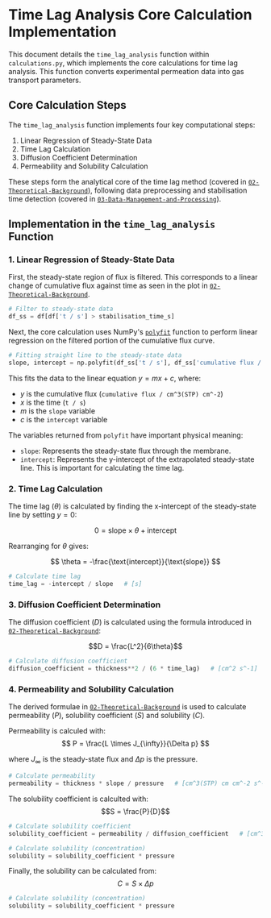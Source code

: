# Time Lag Analysis Core Calculation Implementation

This document details the `time_lag_analysis` function within `calculations.py`, which implements the core calculations for time lag analysis. This function converts experimental permeation data into gas transport parameters.

## Core Calculation Steps

The `time_lag_analysis` function implements four key computational steps:

1. Linear Regression of Steady-State Data
2. Time Lag Calculation
3. Diffusion Coefficient Determination
4. Permeability and Solubility Calculation

These steps form the analytical core of the time lag method (covered in [`02-Theoretical-Background`](02-Theoretical-Background.md)), following data preprocessing and stabilisation time detection (covered in [`03-Data-Management-and-Processing`](03-Data-Management-and-Processing.md)).

## Implementation in the `time_lag_analysis` Function


### 1. Linear Regression of Steady-State Data

First, the steady-state region of flux is filtered. This corresponds to a linear change of cumulative flux against time as seen in the plot in [`02-Theoretical-Background`](02-Theoretical-Background.md).
```python
# Filter to steady-state data
df_ss = df[df['t / s'] > stabilisation_time_s]
```

Next, the core calculation uses NumPy's [`polyfit`](https://numpy.org/doc/stable/reference/generated/numpy.polyfit.html) function to perform linear regression on the filtered  portion of the cumulative flux curve. 
```python
# Fitting straight line to the steady-state data
slope, intercept = np.polyfit(df_ss['t / s'], df_ss['cumulative flux / cm^3(STP) cm^-2'], 1)
```
This fits the data to the linear equation $y = mx + c$, where:
- $y$ is the cumulative flux (`cumulative flux / cm^3(STP) cm^-2`)
- $x$ is the time (`t / s`)
- $m$ is the `slope` variable
- $c$ is the `intercept` variable

The variables returned from `polyfit` have important physical meaning:

-   `slope`: Represents the steady-state flux through the membrane.
-   `intercept`: Represents the y-intercept of the extrapolated steady-state line. This is important for calculating the time lag.

### 2. Time Lag Calculation

The time lag $(θ)$ is calculated by finding the x-intercept of the steady-state line by setting $y = 0$:

$$ 0 = \text{slope} \times \theta + \text{intercept} $$

Rearranging for $\theta$ gives:

$$ \theta = -\frac{\text{intercept}}{\text{slope}} $$

```python
# Calculate time lag
time_lag = -intercept / slope   # [s]
```

### 3. Diffusion Coefficient Determination

The diffusion coefficient $(D)$ is calculated using the formula introduced in [`02-Theoretical-Background`](02-Theoretical-Background.md):

$$D = \frac{L^2}{6\theta}$$

```python
# Calculate diffusion coefficient
diffusion_coefficient = thickness**2 / (6 * time_lag)   # [cm^2 s^-1]
```

### 4. Permeability and Solubility Calculation

The derived formulae in  [`02-Theoretical-Background`](02-Theoretical-Background.md) is used to calculate permeability $(P)$, solubility coefficient $(S)$ and solubility $(C)$.

Permeability is calculed with:
$$ P = \frac{L \times J_{\infty}}{\Delta p} $$

where $J_{\infty}$ is the steady-state flux and ${\Delta p}$ is the pressure.

```python
# Calculate permeability
permeability = thickness * slope / pressure   # [cm^3(STP) cm cm^-2 s^-1 bar^-1]

```

The solubility coefficient is calculted with:
$$S = \frac{P}{D}$$

```python
# Calculate solubility coefficient
solubility_coefficient = permeability / diffusion_coefficient   # [cm^3(STP) cm^-3 bar^-1]

# Calculate solubility (concentration)
solubility = solubility_coefficient * pressure
```

Finally, the solubility can be calculated from:
$$C = S \times {\Delta p}$$

```python
# Calculate solubility (concentration)
solubility = solubility_coefficient * pressure
```